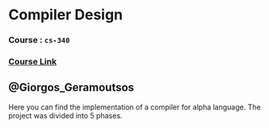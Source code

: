 # Compiler Design 
### Course : `cs-340`
### <a href="https://www.csd.uoc.gr/~hy340/" target="_blank">Course Link</a>
## @Giorgos_Geramoutsos

Here you can find the implementation of a compiler for alpha language.
The project was divided into 5 phases.
